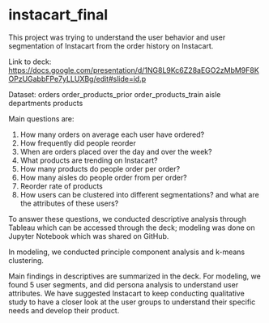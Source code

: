 # instacart_final
This project was trying to understand the user behavior and user segmentation of Instacart 
from the order history on Instacart. 

Link to deck: https://docs.google.com/presentation/d/1NG8L9Kc6Z28aEGO2zMbM9F8KOPzUGabbFPe7yLLUXBg/edit#slide=id.p

Dataset:
orders 
order_products_prior
order_products_train
aisle
departments
products

Main questions are:
1. How many orders on average each user have ordered?
2. How frequently did people reorder
3. When are orders placed over the day and over the week?
4. What products are trending on Instacart?
5. How many products do people order per order?
6. How many aisles do people order from per order?
7. Reorder rate of products
8. How users can be clustered into different segmentations? and what are the attributes of these users?

To answer these questions, we conducted descriptive analysis through Tableau which can be accessed through the deck; modeling
was done on Jupyter Notebook which was shared on GitHub. 

In modeling, we conducted principle component analysis and k-means clustering.

Main findings in descriptives are summarized in the deck. For modeling, we found 5 user segments,
and did persona analysis to understand user attributes. We have suggested Instacart to keep conducting
qualitative study to have a closer look at the user groups to understand their specific needs and
develop their product. 